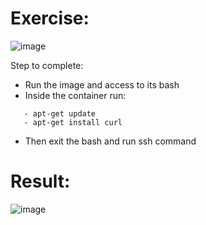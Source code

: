 # Exercise:
![image](https://user-images.githubusercontent.com/94816681/156694590-cbf625ec-3c26-4fa9-879a-9d8f0f60214e.png)

Step to complete:
- Run the image and access to its bash
- Inside the container run:
```
   - apt-get update
   - apt-get install curl
```
- Then exit the bash and run ssh command

# Result:
![image](https://user-images.githubusercontent.com/94816681/156694500-fd8900d8-558c-4e30-b667-a3789879be89.png)
